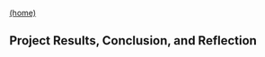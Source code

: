 [(home)](https://beqpolk1.github.io/csci-592-spring2022/)

## Project Results, Conclusion, and Reflection

